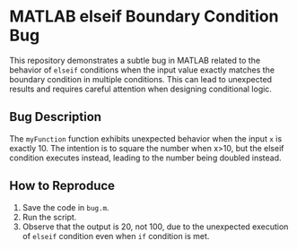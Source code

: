 # MATLAB elseif Boundary Condition Bug

This repository demonstrates a subtle bug in MATLAB related to the behavior of `elseif` conditions when the input value exactly matches the boundary condition in multiple conditions. This can lead to unexpected results and requires careful attention when designing conditional logic.

## Bug Description

The `myFunction` function exhibits unexpected behavior when the input `x` is exactly 10. The intention is to square the number when x>10, but the elseif condition executes instead, leading to the number being doubled instead.

## How to Reproduce

1. Save the code in `bug.m`.
2. Run the script.
3. Observe that the output is 20, not 100, due to the unexpected execution of `elseif` condition even when `if` condition is met.